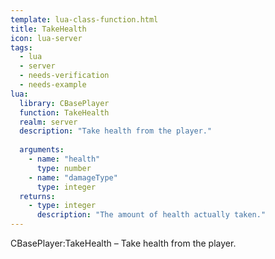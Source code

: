 ```yaml
---
template: lua-class-function.html
title: TakeHealth
icon: lua-server
tags:
  - lua
  - server
  - needs-verification
  - needs-example
lua:
  library: CBasePlayer
  function: TakeHealth
  realm: server
  description: "Take health from the player."
  
  arguments:
    - name: "health"
      type: number
    - name: "damageType"
      type: integer
  returns:
    - type: integer
      description: "The amount of health actually taken."
---
```


<div class="lua__search__keywords">
CBasePlayer:TakeHealth &#x2013; Take health from the player.
</div>
